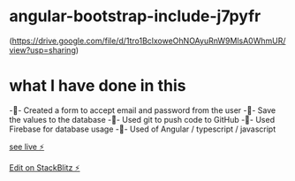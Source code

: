 # angular-bootstrap-include-j7pyfr

(https://drive.google.com/file/d/1tro1BclxoweOhNOAyuRnW9MlsA0WhmUR/view?usp=sharing)

# what I have done in this
-🔭- Created a form to accept email and password from the user
-🔭- Save the values to the database
-🔭- Used git to push code to GitHub
-🔭- Used Firebase for database usage
-🔭- Used of Angular / typescript / javascript

[see live ⚡️](https://angular-bootstrap-include-j7pyfr.stackblitz.io/)

[Edit on StackBlitz ⚡️](https://stackblitz.com/edit/angular-bootstrap-include-j7pyfr)
